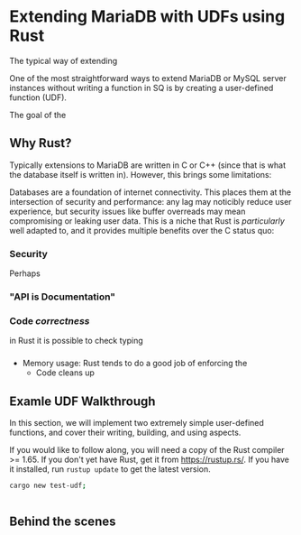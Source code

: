 # Extending MariaDB with UDFs using Rust

The typical way of extending 

One of the most straightforward ways to extend MariaDB or MySQL server instances
without writing a function in SQ
is by creating a user-defined function (UDF).


The goal of the 

## Why Rust?

Typically extensions to MariaDB are written in C or C++ (since that is what the
database itself is written in).  However, this brings some limitations:


Databases are a foundation of internet connectivity. This places them at the intersection
of security and performance: any lag may noticibly reduce user experience, but security
issues like buffer overreads may mean compromising or leaking user data. This is a niche that Rust is 
_particularly_ well adapted to, and it provides multiple benefits over the C status quo:

### Security

Perhaps  
 
### "API is Documentation"



 
### Code _correctness_

in Rust it is possible to check typing 

### 

- Memory usage: Rust tends to do a good job of enforcing the 
  - Code cleans up



## Examle UDF Walkthrough

In this section, we will implement two extremely simple user-defined functions, and cover their
writing, building, and using aspects.


If you would like to follow along, you will need a copy of the Rust compiler >= 1.65. If
you don't yet have Rust, get it from <https://rustup.rs/>. If you have it installed, run
`rustup update` to get the latest version.

```bash
cargo new test-udf;
```

```toml

```

## Behind the scenes

